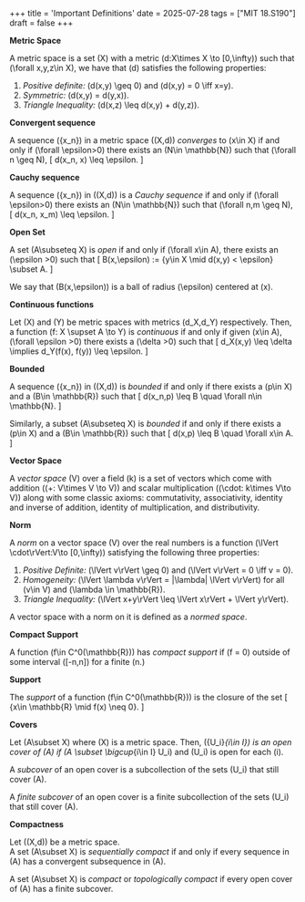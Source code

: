 +++
title = 'Important Definitions'
date = 2025-07-28
tags = ["MIT 18.S190"]
draft = false
+++

**Metric Space**

A metric space is a set \(X\) with a metric \(d:X\times X \to [0,\infty)\) such that \(\forall x,y,z\in X\), we have that \(d\) satisfies the following properties:

1. *Positive definite:* \(d(x,y) \geq 0\) and \(d(x,y) = 0 \iff x=y\).
2. *Symmetric:* \(d(x,y) = d(y,x)\).
3. *Triangle Inequality:* \(d(x,z) \leq d(x,y) + d(y,z)\).

**Convergent sequence**

A sequence \(\{x_n\}\) in a metric space \((X,d)\) *converges* to \(x\in X\) if and only if \(\forall \epsilon>0\) there exists an \(N\in \mathbb{N}\) such that \(\forall n \geq N\),
\[
d(x_n, x) \leq \epsilon.
\]

**Cauchy sequence**

A sequence \(\{x_n\}\) in \((X,d)\) is a *Cauchy sequence* if and only if \(\forall \epsilon>0\) there exists an \(N\in \mathbb{N}\) such that \(\forall n,m \geq N\),
\[
d(x_n, x_m) \leq \epsilon.
\]

**Open Set**

A set \(A\subseteq X\) is *open* if and only if \(\forall x\in A\), there exists an \(\epsilon >0\) such that
\[
B(x,\epsilon) := \{y\in X \mid d(x,y) < \epsilon\} \subset A.
\]

We say that \(B(x,\epsilon)\) is a ball of radius \(\epsilon\) centered at \(x\).

**Continuous functions**

Let \(X\) and \(Y\) be metric spaces with metrics \(d_X,d_Y\) respectively. Then, a function \(f: X \supset A \to Y\) is *continuous* if and only if given \(x\in A\), \(\forall \epsilon >0\) there exists a \(\delta >0\) such that
\[
d_X(x,y) \leq \delta \implies d_Y(f(x), f(y)) \leq \epsilon.
\]

**Bounded**

A sequence \(\{x_n\}\) in \((X,d)\) is *bounded* if and only if there exists a \(p\in X\) and a \(B\in \mathbb{R}\) such that
\[
d(x_n,p) \leq B \quad \forall n\in \mathbb{N}.
\]

Similarly, a subset \(A\subseteq X\) is *bounded* if and only if there exists a \(p\in X\) and a \(B\in \mathbb{R}\) such that
\[
d(x,p) \leq B \quad \forall x\in A.
\]

**Vector Space**

A *vector space* \(V\) over a field \(k\) is a set of vectors which come with addition \((+: V\times V \to V)\) and scalar multiplication \((\cdot: k\times V\to V)\) along with some classic axioms: commutativity, associativity, identity and inverse of addition, identity of multiplication, and distributivity.

**Norm**

A *norm* on a vector space \(V\) over the real numbers is a function \(\lVert \cdot\rVert:V\to [0,\infty)\) satisfying the following three properties:

1. *Positive Definite:* \(\lVert v\rVert \geq 0\) and \(\lVert v\rVert = 0 \iff v = 0\).
2. *Homogeneity:* \(\lVert \lambda v\rVert = |\lambda| \lVert v\rVert\) for all \(v\in V\) and \(\lambda \in \mathbb{R}\).
3. *Triangle Inequality:* \(\lVert x+y\rVert \leq \lVert x\rVert + \lVert y\rVert\).

A vector space with a norm on it is defined as a *normed space*.

**Compact Support**

A function \(f\in C^0(\mathbb{R})\) has *compact support* if \(f = 0\) outside of some interval \([-n,n]\) for a finite \(n.\)

**Support**

The *support* of a function \(f\in C^0(\mathbb{R})\) is the closure of the set
\[
\{x\in \mathbb{R} \mid f(x) \neq 0\}.
\]

**Covers**

Let \(A\subset X\) where \(X\) is a metric space. Then, \(\{U_i\}_{i\in I}\) is an *open cover* of \(A\) if \(A \subset \bigcup_{i\in I} U_i\) and \(U_i\) is open for each \(i\).  

A *subcover* of an open cover is a subcollection of the sets \(U_i\) that still cover \(A\).  

A *finite subcover* of an open cover is a finite subcollection of the sets \(U_i\) that still cover \(A\).

**Compactness**

Let \((X,d)\) be a metric space.  
A set \(A\subset X\) is *sequentially compact* if and only if every sequence in \(A\) has a convergent subsequence in \(A\).  

A set \(A\subset X\) is *compact* or *topologically compact* if every open cover of \(A\) has a finite subcover.

